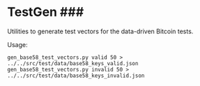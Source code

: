 # TestGen \#\#\#

Utilities to generate test vectors for the data-driven Bitcoin tests.

Usage:

```text
gen_base58_test_vectors.py valid 50 > ../../src/test/data/base58_keys_valid.json
gen_base58_test_vectors.py invalid 50 > ../../src/test/data/base58_keys_invalid.json
```

